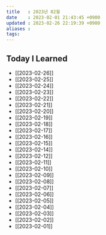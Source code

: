 ```yaml
---
title   : 2023년 02월
date    : 2023-02-01 21:43:45 +0900
updated : 2023-02-26 22:19:39 +0900
aliases : 
tags: 
---
```

## Today I Learned
- [[2023-02-26]]
- [[2023-02-25]]
- [[2023-02-24]]
- [[2023-02-23]]
- [[2023-02-22]]
- [[2023-02-21]]
- [[2023-02-20]]
- [[2023-02-19]]
- [[2023-02-18]]
- [[2023-02-17]]
- [[2023-02-16]]
- [[2023-02-15]]
- [[2023-02-14]]
- [[2023-02-12]]
- [[2023-02-11]]
- [[2023-02-10]]
- [[2023-02-09]]
- [[2023-02-08]]
- [[2023-02-07]]
- [[2023-02-06]]
- [[2023-02-05]]
- [[2023-02-04]]
- [[2023-02-03]]
- [[2023-02-02]]
- [[2023-02-01]]
